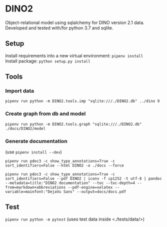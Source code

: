 # DINO2

Object-relational model using sqlalchemy for DINO version 2.1 data.  
Developed and tested with/for python 3.7 and sqlite.

## Setup
Install requirements into a new virtual environment: `pipenv install`  
Install package: `python setup.py install`

## Tools

### Import data
`pipenv run python -m DINO2.tools.imp "sqlite:///./DINO2.db" ../dino 9`

### Create graph from db and model
`pipenv run python -m DINO2.tools.graph "sqlite:///./DINO2.db" ./docs/DINO2/model`

### Generate documentation
(use `pipenv install --dev`)

`pipenv run pdoc3 -c show_type_annotations=True -c sort_identifiers=False --html DINO2 -o ./docs --force`

`pipenv run pdoc3 -c show_type_annotations=True -c sort_identifiers=False --pdf DINO2 | iconv -f cp1252 -t utf-8 | pandoc --metadata=title:"DINO2 documentation" --toc --toc-depth=4 --from=markdown+abbreviations --pdf-engine=xelatex --variable=mainfont:"DejaVu Sans" --output=docs/docs.pdf`

## Test
`pipenv run python -m pytest` (uses test data inside <./tests/data/>)

